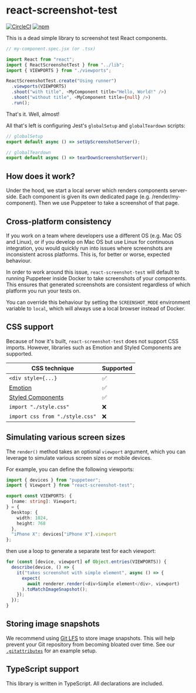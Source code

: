 # react-screenshot-test

[![CircleCI](https://img.shields.io/circleci/build/github/fwouts/react-screenshot-test)](https://circleci.com/gh/fwouts/react-screenshot-test/tree/master)
[![npm](https://img.shields.io/npm/v/react-screenshot-test)](https://www.npmjs.com/package/react-screenshot-test)

This is a dead simple library to screenshot test React components.

```typescript
// my-component.spec.jsx (or .tsx)

import React from "react";
import { ReactScreenshotTest } from "../lib";
import { VIEWPORTS } from "./viewports";

ReactScreenshotTest.create("Using runner")
  .viewports(VIEWPORTS)
  .shoot("with title", <MyComponent title="Hello, World!" />)
  .shoot("without title", <MyComponent title={null} />)
  .run();
```

That's it. Well, almost!

All that's left is configuring Jest's `globalSetup` and `globalTeardown` scripts:

```typescript
// globalSetup
export default async () => setUpScreenshotServer();

// globalTeardown
export default async () => tearDownScreenshotServer();
```

## How does it work?

Under the hood, we start a local server which renders components server-side. Each component is given its own dedicated page (e.g. /render/my-component). Then we use Puppeteer to take a screenshot of that page.

## Cross-platform consistency

If you work on a team where developers use a different OS (e.g. Mac OS and
Linux), or if you develop on Mac OS but use Linux for continuous integration,
you would quickly run into issues where screenshots are inconsistent across
platforms. This is, for better or worse, expected behaviour.

In order to work around this issue, `react-screenshot-test` will default to
running Puppeteer inside Docker to take screenshots of your components. This
ensures that generated screenshots are consistent regardless of which platform
you run your tests on.

You can override this behaviour by setting the `SCREENSHOT_MODE` environment
variable to `local`, which will always use a local browser instead of Docker.

## CSS support

Because of how it's built, `react-screenshot-test` does not support CSS imports. However, libraries such as Emotion and Styled Components are supported.

| CSS technique                                          | Supported |
| ------------------------------------------------------ | --------- |
| `<div style={...}`                                     | ✅        |
| [Emotion](https://emotion.sh)                          | ✅        |
| [Styled Components](https://www.styled-components.com) | ✅        |
| `import "./style.css"`                                 | ❌        |
| `import css from "./style.css"`                        | ❌        |

## Simulating various screen sizes

The `render()` method takes an optional `viewport` argument, which you can leverage to simulate various screen sizes or mobile devices.

For example, you can define the following viewports:

```typescript
import { devices } from "puppeteer";
import { Viewport } from "react-screenshot-test";

export const VIEWPORTS: {
  [name: string]: Viewport;
} = {
  Desktop: {
    width: 1024,
    height: 768
  },
  "iPhone X": devices["iPhone X"].viewport
};
```

then use a loop to generate a separate test for each viewport:

```typescript
for (const [device, viewport] of Object.entries(VIEWPORTS)) {
  describe(device, () => {
    it("takes screenshot with simple element", async () => {
      expect(
        await renderer.render(<div>Simple element</div>, viewport)
      ).toMatchImageSnapshot();
    });
  });
}
```

## Storing image snapshots

We recommend using [Git LFS](https://git-lfs.github.com) to store image
snapshots. This will help prevent your Git repository from becoming bloated over time. See our [`.gitattributes`](.gitattributes) for an example setup.

## TypeScript support

This library is written in TypeScript. All declarations are included.

